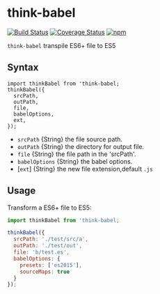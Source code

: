 # think-babel
[![Build Status](https://travis-ci.org/thinkjs/think-babel.svg?branch=master)](https://travis-ci.org/thinkjs/think-babel)
[![Coverage Status](https://coveralls.io/repos/github/thinkjs/think-babel/badge.svg?branch=master)](https://coveralls.io/github/thinkjs/think-babel?branch=master)
[![npm](https://img.shields.io/badge/npm-1.0.0-blue.svg)](https://www.npmjs.com/package/think-babel)

`think-babel` transpile ES6+ file to ES5

## Syntax

```
import thinkBabel from 'think-babel;
thinkBabel({
  srcPath,
  outPath,
  file,
  babelOptions,
  ext,
});

```

- `srcPath`      {String} the file source path.
- `outPath`      {String} the directory for output file.
- `file`         {String} the file path in the 'srcPath'.
- `babelOptions` {String} the babel options.
- [`ext`]        {String} the new file extension,default `.js`

## Usage

Transform a ES6+ file to ES5:

```js
import thinkBabel from 'think-babel;

thinkBabel({
  srcPath: './test/src/a',
  outPath: './test/out',
  file: 'b/test.es',
  babelOptions: {
    presets: ['es2015'],
    sourceMaps: true
  }
});

```
